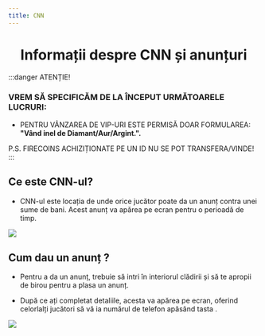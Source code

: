 ```yaml
---
title: CNN
---
```


<script setup> 
    import KeyIcon from '../.vitepress/components/KeyIcon.vue'
</script>


# <center>Informații despre CNN și anunțuri</center>

:::danger ATENȚIE!
### VREM SĂ SPECIFICĂM DE LA ÎNCEPUT URMĂTOARELE LUCRURI:
- PENTRU VÂNZAREA DE VIP-URI ESTE PERMISĂ DOAR FORMULAREA: **"Vând inel de Diamant/Aur/Argint.".**

P.S. FIRECOINS ACHIZIȚIONATE PE UN ID NU SE POT TRANSFERA/VINDE!
:::

## Ce este CNN-ul?

- CNN-ul este locația de unde orice jucător poate da un anunț contra unei sume de bani. Acest anunț va apărea pe ecran pentru o perioadă de timp.

![](https://i.imgur.com/1uSa9B4.png)

## Cum dau un anunț ?

- Pentru a da un anunț, trebuie să intri în interiorul clădirii și să te apropii de birou pentru a plasa un anunț.

- După ce ați completat detaliile, acesta va apărea pe ecran, oferind celorlalți jucători să vă ia numărul de telefon apăsând tasta <KeyIcon keyType="y"/>.

![](https://i.imgur.com/KnOtwRT.gif)